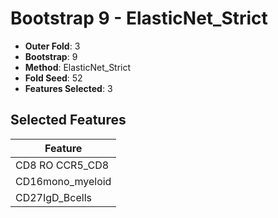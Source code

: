 # Bootstrap 9 - ElasticNet_Strict

- **Outer Fold**: 3
- **Bootstrap**: 9
- **Method**: ElasticNet_Strict
- **Fold Seed**: 52
- **Features Selected**: 3

## Selected Features

| Feature |
|---------|
| CD8 RO CCR5_CD8 |
| CD16mono_myeloid |
| CD27IgD_Bcells |
